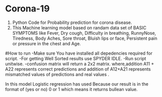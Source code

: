 # Corona-19
1) Python Code for Probability prediction for corona disease.
2) This Machine learning model based on randam data set of BASIC SYMPTOMS like Fever, 	Dry cough,	Difficulty in breathing, RunnyNose,	Tiredness,	Body Aches,	Sore throat,	Bluish lips or face,	Persistent pain or pressure in the chest and Age.

#How to run
-Make sure You have installed all depedencies required for script.
-For getting Well Sorted results use SPYDER IDLE.
-Run script unitwise. 
-confusion matrix will return a 2x2 matrix. where,addition A11 + A22 represents correct predictions and addition of A12+A21 represents mismatched values of predictions and real values . 

In this model Logistic regression has used Because our result is in the format of (yes or no) 0 or 1 which means it returns bullean value. 

